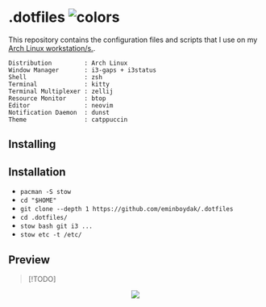 # .dotfiles ![colors](https://raw.githubusercontent.com/catppuccin/catppuccin/main/assets/palette/macchiato.png)

This repository contains the configuration files and scripts that I use on my [Arch Linux workstation/s.](https://gist.github.com/eminboydak/e6c4b9c87f6dcf8c13fd991bbf5e9314).

```
Distribution         : Arch Linux
Window Manager       : i3-gaps + i3status
Shell                : zsh
Terminal             : kitty
Terminal Multiplexer : zellij
Resource Monitor     : btop
Editor               : neovim
Notification Daemon  : dunst
Theme                : catppuccin
```

## Installing

## Installation

- `pacman -S stow`
- `cd "$HOME"`
- `git clone --depth 1 https://github.com/eminboydak/.dotfiles`
- `cd .dotfiles/`
- `stow bash git i3 ...`
- `stow etc -t /etc/`

## Preview

> [!TODO]

<p align="center"><img src="https://raw.githubusercontent.com/catppuccin/catppuccin/main/assets/footers/gray0_ctp_on_line.svg?sanitize=true" /></p>

